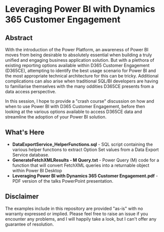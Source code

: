 # Leveraging Power BI with Dynamics 365 Customer Engagement #

## Abstract ##

With the introduction of the Power Platform, an awareness of Power BI moves from being desirable to absolutely essential when building a truly unified and engaging business application solution. But with a plethora of existing reporting options available within D365 Customer Engagement (D365CE), attempting to identify the best usage scenario for Power BI and the most appropriate technical architecture for this can be tricky. Additional complications can also arise when traditional SQL/BI developers are having to familiarise themselves with the many oddities D365CE presents from a data access perspective. 

In this session, I hope to provide a "crash course" discussion on how and when to use Power BI with D365 Customer Engagement, before then looking at the various options available to access D365CE data and streamline the adoption of your Power BI solution.

## What's Here ##

* **DataExportService_HelperFunctions.sql** - SQL script containing the various helper functions to extract Option Set values from a Data Export Service database.
* **GenerateFetchXMLResults - M Query.txt** - Power Query (M) code for a function that will convert FetchXML queries into a returnable object within Power BI Desktop
* **Leveraging Power BI with Dynamics 365 Customer Engagement.pdf** - PDF version of the talks PowerPoint presentation.

## Disclaimer ##

The examples include in this repository are provided "as-is" with no warranty expressed or implied. Please feel free to raise an issue if you encounter any problems, and I will happily take a look, but I can't offer any guarantee of resolution.
